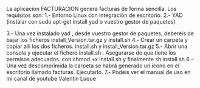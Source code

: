 La aplicacion FACTURACION genera facturas de forma sencilla. Los requisitos son:
1.- Entorno Linux con integración de escritorio.
2.- YAD (instalar con sudo apt-get install yad o vuestro gestor de paquetes) 

3.- Una vez instalado yad , desde vuestro gestor de paquetes, debereis de bajar los ficheros install_Version.tar.gz y install.sh
4.- Crear un carpeta y copiar alli los dos ficheros. install.sh y install_Version.tar.gz
5.- Abrir una consola y ejecutar el fichero install.sh . Asegurarse de que tiene los permisos adecuados. con chmod +x install.sh y finalmente sh install.sh
6.- Una vez descomprimida la carpeta se habrá generado un icono en el escritorio llamado facturas. Ejecutarlo.
7.- Podeis ver el manual de uso en mi canal de youtube Valentin Luque
